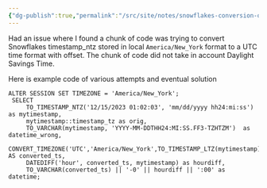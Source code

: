 ```yaml
---
{"dg-publish":true,"permalink":"/src/site/notes/snowflakes-conversion-of-timestamp-ntz-to-utc-with-offset/","tags":["snowflakes","dst","timestamp_ntz","utc","SQL","gardenEntry","gardenEntry"]}
---
```


Had an issue where I found a chunk of code was trying to convert Snowflakes timestamp_ntz stored in local `America/New_York` format to a UTC time format with offset.   The chunk of code did not take in account Daylight Savings Time.

Here is example code of various attempts and eventual solution

```
ALTER SESSION SET TIMEZONE = 'America/New_York';
 SELECT
     TO_TIMESTAMP_NTZ('12/15/2023 01:02:03', 'mm/dd/yyyy hh24:mi:ss') as mytimestamp,
     mytimestamp::timestamp_tz as orig,  
     TO_VARCHAR(mytimestamp, 'YYYY-MM-DDTHH24:MI:SS.FF3-TZHTZM')  as datetime_wrong,
     CONVERT_TIMEZONE('UTC','America/New_York',TO_TIMESTAMP_LTZ(mytimestamp)) AS converted_ts, 
     DATEDIFF('hour', converted_ts, mytimestamp) as hourdiff, 
     TO_VARCHAR(converted_ts) || '-0' || hourdiff || ':00' as datetime;
```